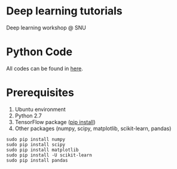 # Deep learning tutorials
 Deep learning workshop @ SNU

# Python Code
 All codes can be found in [here](https://github.com/sjchoi86/Tensorflow-101). 

# Prerequisites
1. Ubuntu environment
2. Python 2.7
3. TensorFlow package ([pip install](https://www.tensorflow.org/versions/r0.10/get_started/os_setup.html#pip-installation))
4. Other packages (numpy, scipy, matplotlib, scikit-learn, pandas)
~~~
sudo pip install numpy
sudo pip install scipy
sudo pip install matplotlib   
sudo pip install -U scikit-learn
sudo pip install pandas
~~~

